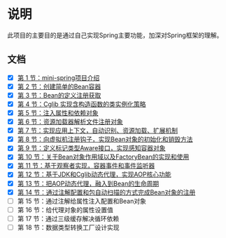 # 说明
此项目的主要目的是通过自己实现Spring主要功能，加深对Spring框架的理解。

## 文档
- [x] [第 1 节：mini-spring项目介绍](https://github.com/CoderLiLe/MiniSpring/blob/master/docs/01-mini-spring%E9%A1%B9%E7%9B%AE%E4%BB%8B%E7%BB%8D.md)
- [x] [第 2 节：创建简单的Bean容器](https://github.com/CoderLiLe/MiniSpring/blob/master/docs/02-%E5%88%9B%E5%BB%BABean%E5%AE%B9%E5%99%A8.md)
- [x] [第 3 节：Bean的定义注册获取](https://github.com/CoderLiLe/MiniSpring/blob/master/docs/03-Bean%E7%9A%84%E5%AE%9A%E4%B9%89%E6%B3%A8%E5%86%8C%E8%8E%B7%E5%8F%96.md)
- [x] [第 4 节：Cglib 实现含构造函数的类实例化策略](https://github.com/CoderLiLe/MiniSpring/blob/master/docs/04-Cglib%E5%AE%9E%E7%8E%B0%E5%90%AB%E6%9E%84%E9%80%A0%E5%87%BD%E6%95%B0%E7%9A%84%E7%B1%BB%E5%AE%9E%E4%BE%8B%E5%8C%96%E7%AD%96%E7%95%A5.md)
- [x] [第 5 节：注入属性和依赖对象](https://github.com/CoderLiLe/MiniSpring/blob/master/docs/05-%E6%B3%A8%E5%85%A5%E5%B1%9E%E6%80%A7%E5%92%8C%E4%BE%9D%E8%B5%96%E5%AF%B9%E8%B1%A1.md)
- [x] [第 6 节：资源加载器解析文件注册对象](https://github.com/CoderLiLe/MiniSpring/blob/master/docs/06-%E8%B5%84%E6%BA%90%E5%8A%A0%E8%BD%BD%E5%99%A8%E8%A7%A3%E6%9E%90%E6%96%87%E4%BB%B6%E6%B3%A8%E5%86%8C%E5%AF%B9%E8%B1%A1.md)
- [x] [第 7 节：实现应用上下文，自动识别、资源加载、扩展机制](https://github.com/CoderLiLe/MiniSpring/blob/master/docs/07-%E5%AE%9E%E7%8E%B0%E5%BA%94%E7%94%A8%E4%B8%8A%E4%B8%8B%E6%96%87.md)
- [x] [第 8 节：向虚拟机注册钩子，实现Bean对象的初始化和销毁方法](https://github.com/CoderLiLe/MiniSpring/blob/master/docs/08-%E5%88%9D%E5%A7%8B%E5%8C%96%E5%92%8C%E9%94%80%E6%AF%81%E6%96%B9%E6%B3%95.md)
- [x] [第 9 节：定义标记类型Aware接口，实现感知容器对象](https://github.com/CoderLiLe/MiniSpring/blob/master/docs/09-Aware%E6%84%9F%E7%9F%A5%E5%AE%B9%E5%99%A8%E5%AF%B9%E8%B1%A1.md)
- [x] [第 10 节：关于Bean对象作用域以及FactoryBean的实现和使用](https://github.com/CoderLiLe/MiniSpring/blob/master/docs/10-%E5%AF%B9%E8%B1%A1%E4%BD%9C%E7%94%A8%E5%9F%9F%E5%92%8CFactoryBean.md)
- [x] [第 11 节：基于观察者实现，容器事件和事件监听器](https://github.com/CoderLiLe/MiniSpring/blob/master/docs/11-%E5%AE%B9%E5%99%A8%E4%BA%8B%E4%BB%B6%E5%92%8C%E4%BA%8B%E4%BB%B6%E7%9B%91%E5%90%AC.md)
- [x] [第 12 节：基于JDK和Cglib动态代理，实现AOP核心功能](https://github.com/CoderLiLe/MiniSpring/blob/master/docs/12-%E5%9F%BA%E4%BA%8EJDK%E5%92%8CCglib%E5%AE%9E%E7%8E%B0AOP.md)
- [x] [第 13 节：把AOP动态代理，融入到Bean的生命周期](https://github.com/CoderLiLe/MiniSpring/blob/master/docs/13-%E6%8A%8AAOP%E6%89%A9%E5%B1%95%E5%88%B0Bean%E7%9A%84%E7%94%9F%E5%91%BD%E5%91%A8%E6%9C%9F.md)
- [x] [第 14 节：通过注解配置和包自动扫描的方式完成Bean对象的注册](https://github.com/CoderLiLe/MiniSpring/blob/master/docs/14-%E8%87%AA%E5%8A%A8%E6%89%AB%E6%8F%8FBean%E5%AF%B9%E8%B1%A1%E6%B3%A8%E5%86%8C.md)
- [ ] 第 15 节：通过注解给属性注入配置和Bean对象
- [ ] 第 16 节：给代理对象的属性设置值
- [ ] 第 17 节：通过三级缓存解决循环依赖
- [ ] 第 18 节：数据类型转换工厂设计实现